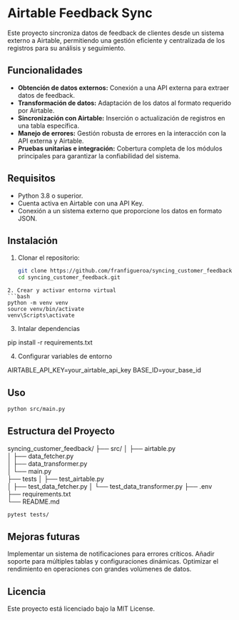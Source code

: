 # Airtable Feedback Sync

Este proyecto sincroniza datos de feedback de clientes desde un sistema externo a Airtable, permitiendo una gestión eficiente y centralizada de los registros para su análisis y seguimiento.

## Funcionalidades
- **Obtención de datos externos:** Conexión a una API externa para extraer datos de feedback.
- **Transformación de datos:** Adaptación de los datos al formato requerido por Airtable.
- **Sincronización con Airtable:** Inserción o actualización de registros en una tabla específica.
- **Manejo de errores:** Gestión robusta de errores en la interacción con la API externa y Airtable.
- **Pruebas unitarias e integración:** Cobertura completa de los módulos principales para garantizar la confiabilidad del sistema.

## Requisitos
- Python 3.8 o superior.
- Cuenta activa en Airtable con una API Key.
- Conexión a un sistema externo que proporcione los datos en formato JSON.

## Instalación

1. Clonar el repositorio:
   ```bash
   git clone https://github.com/franfigueroa/syncing_customer_feedback.git
   cd syncing_customer_feedback.git
```
2. Crear y activar entorno virtual
```bash
python -m venv venv
source venv/bin/activate  
venv\Scripts\activate     
```
3. Intalar dependencias

pip install -r requirements.txt

4. Configurar variables de entorno

AIRTABLE_API_KEY=your_airtable_api_key
BASE_ID=your_base_id

## Uso
```bash
python src/main.py
```

## Estructura del Proyecto

syncing_customer_feedback/
├── src/
│   ├── airtable.py          
│   ├── data_fetcher.py      
│   ├── data_transformer.py  
│   └── main.py              
├── tests
│   ├── test_airtable.py     
│   ├── test_data_fetcher.py 
│   └── test_data_transformer.py 
├── .env                     
├── requirements.txt         
└── README.md                



```bash
pytest tests/
```

## Mejoras futuras
Implementar un sistema de notificaciones para errores críticos.
Añadir soporte para múltiples tablas y configuraciones dinámicas.
Optimizar el rendimiento en operaciones con grandes volúmenes de datos.

## Licencia

Este proyecto está licenciado bajo la MIT License.

